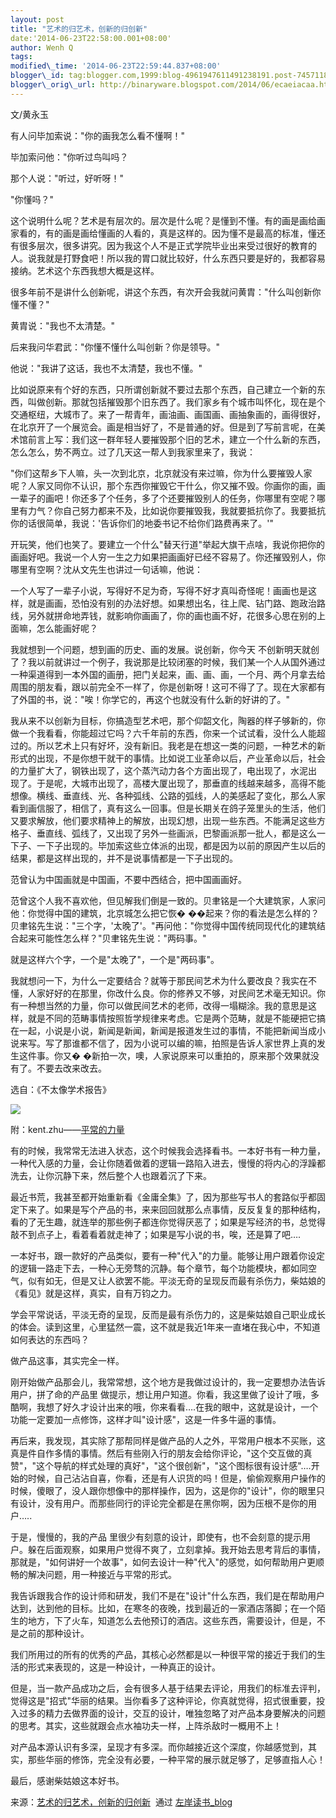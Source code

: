 ```yaml
--- 
layout: post 
title: "艺术的归艺术，创新的归创新" 
date:'2014-06-23T22:58:00.001+08:00' 
author: Wenh Q
tags:
modified\_time: '2014-06-23T22:59:44.837+08:00' 
blogger\_id: tag:blogger.com,1999:blog-4961947611491238191.post-7457118534851819820
blogger\_orig\_url: http://binaryware.blogspot.com/2014/06/ecaeiacaa.html
--- 
```

文/黄永玉



有人问毕加索说："你的画我怎么看不懂啊！"



毕加索问他："你听过鸟叫吗？



那个人说："听过，好听呀！"



"你懂吗？"



这个说明什么呢？艺术是有层次的。层次是什么呢？是懂到不懂。有的画是画给画家看的，有的画是画给懂画的人看的，真是这样的。因为懂不是最高的标准，懂还有很多层次，很多讲究。因为我这个人不是正式学院毕业出来受过很好的教育的人。说我就是打野食吧！所以我的胃口就比较好，什么东西只要是好的，我都容易接纳。艺术这个东西我想大概是这样。



很多年前不是讲什么创新呢，讲这个东西，有次开会我就问黄胄："什么叫创新你懂不懂？"



黄胄说："我也不太清楚。"



后来我问华君武："你懂不懂什么叫创新？你是领导。"



他说："我讲了这话，我也不太清楚，我也不懂。"



比如说原来有个好的东西，只所谓创新就不要过去那个东西，自己建立一个新的东西，叫做创新。那就包括摧毁那个旧东西了。我们家乡有个城市叫怀化，现在是个交通枢纽，大城市了。来了一帮青年，画油画、画国画、画抽象画的，画得很好，在北京开了一个展览会。画是相当好了，不是普通的好。但是到了写前言呢，在美术馆前言上写：我们这一群年轻人要摧毁那个旧的艺术，建立一个什么新的东西，怎么怎么，势不两立。过了几天这一帮人到我家里来了，我说：



"你们这帮乡下人嘛，头一次到北京，北京就没有来过嘛，你为什么要摧毁人家呢？人家又同你不认识，那个东西你摧毁它干什么，你又摧不毁。你画你的画，画一辈子的画吧！你还多了个任务，多了个还要摧毁别人的任务，你哪里有空呢？哪里有力气？你自己努力都来不及，比如说你要摧毁我，我就要抵抗你了。我要抵抗你的话很简单，我说：'告诉你们的地委书记不给你们路费再来了。'"



开玩笑，他们也笑了。要建立一个什么"替天行道"举起大旗干点啥，我说你把你的画画好吧。我说一个人穷一生之力如果把画画好已经不容易了。你还摧毁别人，你哪里有空啊？沈从文先生也讲过一句话嘛，他说：



一个人写了一辈子小说，写得好不足为奇，写得不好才真叫奇怪呢！画画也是这样，就是画画，恐怕没有别的办法好想。如果想出名，往上爬、钻门路、跑政治路线，另外就拼命地弄钱，就影响你画画了，你的画也画不好，花很多心思在别的上面嘛，怎么能画好呢？



我就想到一个问题，想到画的历史、画的发展。说创新，你今天
不创新明天就创了？我以前就讲过一个例子，我说那是比较闭塞的时候，我们某一个人从国外通过一种渠道得到一本外国的画册，把门关起来，画、画、画，一个月、两个月拿去给周围的朋友看，跟以前完全不一样了，你是创新呀！这可不得了了。现在大家都有了外国的书，说："唉！你学它的，再这个也就没有什么新的好讲的了。"



我从来不以创新为目标，你搞造型艺术吧，那个仰韶文化，陶器的样子够新的，你做一个我看看，你能超过它吗？六千年前的东西，你来一个试试看，没什么人能超过的。所以艺术上只有好坏，没有新旧。我老是在想这一类的问题，一种艺术的新形式的出现，不是你想干就干的事情。比如说工业革命以后，产业革命以后，社会的力量扩大了，钢铁出现了，这个蒸汽动力各个方面出现了，电出现了，水泥出
现了。于是呢，大城市出现了，高楼大厦出现了，那垂直的线越来越多，高得不能想像。横线、垂直线、光、各种弧线、公路的弧线，人的美感起了变化，那么人家看到画信服了，相信了，真有这么一回事。但是长期关在鸽子笼里头的生活，他们又要求解放，他们要求精神上的解放，出现幻想，出现一些东西。不能满足这些方格子、垂直线、弧线了，又出现了另外一些画派，巴黎画派那一批人，都是这么一下子、一下子出现的。毕加索这些立体派的出现，都是因为以前的原因产生以后的结果，都是这样出现的，并不是说事情都是一下子出现的。



范曾认为中国画就是中国画，不要中西结合，把中国画画好。



范曾这个人我不喜欢他，但见解我们倒是一致的。贝聿铭是一个大建筑家，人家问他：你觉得中国的建筑，北京城怎么把它恢�
��起来？你的看法是怎么样的？贝聿铭先生说："三个字，'太晚了'。"再问他："你觉得中国传统同现代化的建筑结合起来可能性怎么样？"贝聿铭先生说："两码事。"



就是这样六个字，一个是"太晚了"，一个是"两码事"。



我就想问一下，为什么一定要结合？就等于那民间艺术为什么要改良？我实在不懂，人家好好的在那里，你改什么良。你的修养又不够，对民间艺术毫无知识。你有一种想当然的力量，你可以做民间艺术的老师，改得一塌糊涂。我的意思是这样，就是不同的范畴事情按照哲学规律来考虑。它是两个范畴，就是不能硬把它搞在一起，小说是小说，新闻是新闻，新闻是报道发生过的事情，不能把新闻当成小说来写。写了那谁都不信了，因为小说可以编的嘛，拍照是告诉人家世界上真的发生这件事。你又�
�新拍一次，噢，人家说原来可以重拍的，原来那个效果就没有了。不要去改来改去。



选自：《不太像学术报告》



![](https://images-blogger-opensocial.googleusercontent.com/gadgets/proxy?url=http%3A%2F%2Fzreading-img.qiniudn.com%2Fyscx.jpg&container=blogger&gadget=a&rewriteMime=image%2F*)



附：kent.zhu——[平常的力量](http://www.ikent.me/blog/4208)





有的时候，我常常无法进入状态，这个时候我会选择看书。一本好书有一种力量，一种代入感的力量，会让你随着做着的逻辑一路陷入进去，慢慢的将内心的浮躁都洗去，让你沉静下来，然后整个人也跟着沉了下来。



最近书荒，我甚至都开始重新看《金庸全集》了，因为那些写书人的套路似乎都固定下来了。如果是写个产品的书，来来回回就那么点事情，反反复复的那种结构，看的了无生趣，就连举的那些例子都连你觉得厌恶了；如果是写经济的书，总觉得敲不到点子上，看着看着就走神了；如果是写小说的书，唉，还是算了吧….



一本好书，跟一款好的产品类似，要有一种"代入"的力量。能够让用户跟着你设定的逻辑一路走下去，一种心无旁骛的沉静。每个章节，每个功能模块，都如同空气，似有如无，但是又让人欲罢不能。平淡无奇的呈现反而最有杀伤力，柴姑娘的《看见》就是这样，真实，自有万钧之力。



学会平常说话，平淡无奇的呈现，反而是最有杀伤力的，这是柴姑娘自己职业成长的体会。读到这里，心里猛然一震，这不就是我近1年来一直堵在我心中，不知道如何表达的东西吗？



做产品这事，其实完全一样。



刚开始做产品那会儿，我常常想，这个地方是我做过设计的，我一定要想办法告诉用户，拼了命的产品里
做提示，想让用户知道。你看，我这里做了设计了哦，多酷啊，我想了好久才设计出来的哦，你来看看….在我的眼中，这就是设计，一个功能一定要加一点修饰，这样才叫"设计感"，这是一件多牛逼的事情。



再后来，我发现，其实除了那帮同样是做产品的人之外，平常用户根本不买账，这真是件自作多情的事情。然后有些刚入行的朋友会给你评论，"这个交互做的真赞"，"这个导航的样式处理的真好"，"这个很创新"，"这个图标很有设计感"….开始的时候，自己沾沾自喜，你看，还是有人识货的吗！但是，偷偷观察用户操作的时候，傻眼了，没人跟你想像中的那样操作，因为，这是你的"设计"，你的眼里只有设计，没有用户。而那些同行的评论完全都是在黑你啊，因为压根不是你的用户…..



于是，慢慢的，我的产品
里很少有刻意的设计，即使有，也不会刻意的提示用户。躲在后面观察，如果用户觉得不爽了，立刻拿掉。我开始去思考背后的事情，那就是，"如何讲好一个故事"，如何去设计一种"代入"的感觉，如何帮助用户更顺畅的解决问题，用一种接近与平常的形式。



我告诉跟我合作的设计师和研发，我们不是在"设计"什么东西，我们是在帮助用户达到，达到他的目标。比如，在寒冬的夜晚，找到最近的一家酒店落脚；在一个陌生的地方，下了火车，知道怎么去他预订的酒店。这些东西，需要设计，但是，不是之前的那种设计。



我们所用过的所有的优秀的产品，其核心必然都是以一种很平常的接近于我们的生活的形式来表现的，这是一种设计，一种真正的设计。



但是，当一款产品成功之后，会有很多人基于结果去评论，用我们的标准去评判，觉得这是"招式"华丽的结果。当你看多了这种评论，你真就觉得，招式很重要，投入过多的精力去做界面的设计，交互的设计，唯独忽略了对产品本身要解决的问题的思考。其实，这些就跟会点水袖功夫一样，上阵杀敌时一概用不上！



对产品本源认识有多深，呈现才有多深。而你越接近这个深度，你越感觉到，其实，那些华丽的修饰，完全没有必要，一种平常的展示就足够了，足够直指人心！



最后，感谢柴姑娘这本好书。

<div>




</div>

<div>

来源：[艺术的归艺术，创新的归创新](http://zreading.cn.feedsportal.com/c/35042/f/647833/s/3b97c87b/sc/38/l/0L0Szreading0Bcn0Carchives0C44180Bhtml/story01.htm)  通过 [左岸读书\_blog](http://www.zreading.cn/)

</div>
